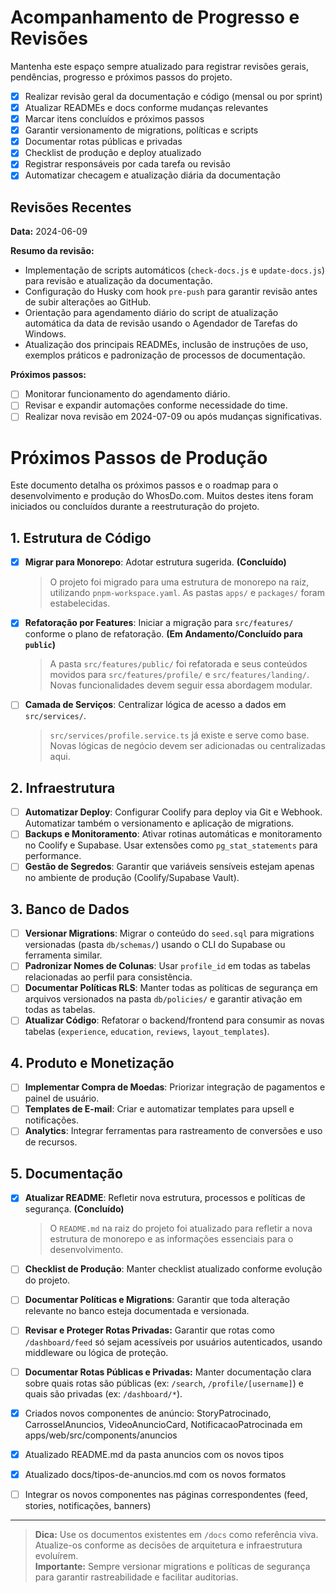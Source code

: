 # Acompanhamento de Progresso e Revisões

Mantenha este espaço sempre atualizado para registrar revisões gerais, pendências, progresso e próximos passos do projeto.

- [x] Realizar revisão geral da documentação e código (mensal ou por sprint)
- [x] Atualizar READMEs e docs conforme mudanças relevantes
- [x] Marcar itens concluídos e próximos passos
- [x] Garantir versionamento de migrations, políticas e scripts
- [x] Documentar rotas públicas e privadas
- [x] Checklist de produção e deploy atualizado
- [x] Registrar responsáveis por cada tarefa ou revisão
- [x] Automatizar checagem e atualização diária da documentação

## Revisões Recentes

**Data:** 2024-06-09

**Resumo da revisão:**
- Implementação de scripts automáticos (`check-docs.js` e `update-docs.js`) para revisão e atualização da documentação.
- Configuração do Husky com hook `pre-push` para garantir revisão antes de subir alterações ao GitHub.
- Orientação para agendamento diário do script de atualização automática da data de revisão usando o Agendador de Tarefas do Windows.
- Atualização dos principais READMEs, inclusão de instruções de uso, exemplos práticos e padronização de processos de documentação.

**Próximos passos:**
- [ ] Monitorar funcionamento do agendamento diário.
- [ ] Revisar e expandir automações conforme necessidade do time.
- [ ] Realizar nova revisão em 2024-07-09 ou após mudanças significativas.

# Próximos Passos de Produção

Este documento detalha os próximos passos e o roadmap para o desenvolvimento e produção do WhosDo.com. Muitos destes itens foram iniciados ou concluídos durante a reestruturação do projeto.

## 1. Estrutura de Código

- [x] **Migrar para Monorepo**: Adotar estrutura sugerida. **(Concluído)**
  > O projeto foi migrado para uma estrutura de monorepo na raiz, utilizando `pnpm-workspace.yaml`. As pastas `apps/` e `packages/` foram estabelecidas.

- [x] **Refatoração por Features**: Iniciar a migração para `src/features/` conforme o plano de refatoração. **(Em Andamento/Concluído para `public`)**
  > A pasta `src/features/public/` foi refatorada e seus conteúdos movidos para `src/features/profile/` e `src/features/landing/`. Novas funcionalidades devem seguir essa abordagem modular.

- [ ] **Camada de Serviços**: Centralizar lógica de acesso a dados em `src/services/`.
  > `src/services/profile.service.ts` já existe e serve como base. Novas lógicas de negócio devem ser adicionadas ou centralizadas aqui.

## 2. Infraestrutura

- [ ] **Automatizar Deploy**: Configurar Coolify para deploy via Git e Webhook. Automatizar também o versionamento e aplicação de migrations.
- [ ] **Backups e Monitoramento**: Ativar rotinas automáticas e monitoramento no Coolify e Supabase. Usar extensões como `pg_stat_statements` para performance.
- [ ] **Gestão de Segredos**: Garantir que variáveis sensíveis estejam apenas no ambiente de produção (Coolify/Supabase Vault).

## 3. Banco de Dados

- [ ] **Versionar Migrations**: Migrar o conteúdo do `seed.sql` para migrations versionadas (pasta `db/schemas/`) usando o CLI do Supabase ou ferramenta similar.
- [ ] **Padronizar Nomes de Colunas**: Usar `profile_id` em todas as tabelas relacionadas ao perfil para consistência.
- [ ] **Documentar Políticas RLS**: Manter todas as políticas de segurança em arquivos versionados na pasta `db/policies/` e garantir ativação em todas as tabelas.
- [ ] **Atualizar Código**: Refatorar o backend/frontend para consumir as novas tabelas (`experience`, `education`, `reviews`, `layout_templates`).

## 4. Produto e Monetização

- [ ] **Implementar Compra de Moedas**: Priorizar integração de pagamentos e painel de usuário.
- [ ] **Templates de E-mail**: Criar e automatizar templates para upsell e notificações.
- [ ] **Analytics**: Integrar ferramentas para rastreamento de conversões e uso de recursos.

## 5. Documentação

- [x] **Atualizar README**: Refletir nova estrutura, processos e políticas de segurança. **(Concluído)**
  > O `README.md` na raiz do projeto foi atualizado para refletir a nova estrutura de monorepo e as informações essenciais para o desenvolvimento.

- [ ] **Checklist de Produção**: Manter checklist atualizado conforme evolução do projeto.
- [ ] **Documentar Políticas e Migrations**: Garantir que toda alteração relevante no banco esteja documentada e versionada.
- [ ] **Revisar e Proteger Rotas Privadas:** Garantir que rotas como `/dashboard/feed` só sejam acessíveis por usuários autenticados, usando middleware ou lógica de proteção.
- [ ] **Documentar Rotas Públicas e Privadas:** Manter documentação clara sobre quais rotas são públicas (ex: `/search`, `/profile/[username]`) e quais são privadas (ex: `/dashboard/*`).

- [x] Criados novos componentes de anúncio: StoryPatrocinado, CarrosselAnuncios, VideoAnuncioCard, NotificacaoPatrocinada em apps/web/src/components/anuncios
- [x] Atualizado README.md da pasta anuncios com os novos tipos
- [x] Atualizado docs/tipos-de-anuncios.md com os novos formatos
- [ ] Integrar os novos componentes nas páginas correspondentes (feed, stories, notificações, banners)

---

> **Dica:** Use os documentos existentes em `/docs` como referência viva. Atualize-os conforme as decisões de arquitetura e infraestrutura evoluírem.  
> **Importante:** Sempre versionar migrations e políticas de segurança para garantir rastreabilidade e facilitar auditorias. 